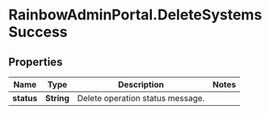 # RainbowAdminPortal.DeleteSystemsSuccess

## Properties

Name | Type | Description | Notes
------------ | ------------- | ------------- | -------------
**status** | **String** | Delete operation status message. | 


